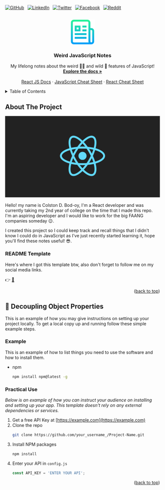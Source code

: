 <div id="top"></div>
<!--
*** Thanks for checking out the Best-README-Template. If you have a suggestion
*** that would make this better, please fork the repo and create a pull request
*** or simply open an issue with the tag "enhancement".
*** Don't forget to give the project a star!
*** Thanks again! Now go create something AMAZING! :D
-->



<!-- PROJECT SHIELDS -->
<!--
*** I'm using markdown "reference style" links for readability.
*** Reference links are enclosed in brackets [ ] instead of parentheses ( ).
*** See the bottom of this document for the declaration of the reference variables
*** for contributors-url, forks-url, etc. This is an optional, concise syntax you may use.
*** https://www.markdownguide.org/basic-syntax/#reference-style-links
-->
[![GitHub][github-shield]][github-url]&ensp;
[![LinkedIn][linkedin-shield]][linkedin-url]&ensp;
[![Twitter][twitter-shield]][twitter-url]&ensp;
[![Facebook][facebook-shield]][facebook-url]&ensp;
[![Reddit][reddit-shield]][reddit-url]&ensp;



<!-- PROJECT LOGO -->
<br />
<div align="center">
  <a href="https://github.com/othneildrew/Best-README-Template">
    <img src="images/logo.png" alt="Logo" width="80" height="80">
  </a>

  <h3 align="center">Weird JavaScript Notes</h3>

  <p align="center">
    My lifelong notes about the weird 😵‍💫 and wild 🤪 features of JavaScript!
    <br />
    <a href="https://developer.mozilla.org/en-US/docs/Web/JavaScript"><strong>Explore the docs »</strong></a>
    <br />
    <br />
    <a href="https://reactjs.org/docs/getting-started.html">React JS Docs</a>
    ·
    <a href="https://html-css-js.com/js/">JavaScript Cheat Sheet</a>
    ·
    <a href="http://www.developer-cheatsheets.com/react">React Cheat Sheet</a>
  </p>
</div>



<!-- TABLE OF CONTENTS -->
<details>
  <summary>Table of Contents</summary>
  <ol>
    <li>
      <a href="#about-the-project">About The Project</a>
      <ul>
        <li><a href="#readme-template">README Template</a></li>
      </ul>
    </li>
    <li>
      <a href="#U+1F3A9-decoupling-object-properties">Decoupling Object Properties</a>
      <ul>
        <li><a href="#example">Example</a></li>
        <li><a href="#practical-use">Practical Use</a></li>
      </ul>
    </li>
  </ol>
</details>



<!-- ABOUT THE PROJECT -->
## About The Project

![Banner][react-logo]

Hello! my name is Colston D. Bod-oy, I'm a React developer and was currently taking my 2nd year of college on the time that I made this repo. I'm an aspiring developer and I would like to work for the big FAANG companies someday 😉.  
  
I created this project so I could keep track and recall things that I didn't know I could do in JavaScript as I've just recently started learning it, hope you'll find these notes useful! 😎.


### README Template

Here's where I got this template btw, also don't forget to follow me on my social media links.

👉 [📒](https://github.com/othneildrew/Best-README-Template)

<p align="right">(<a href="#top">back to top</a>)</p>



<!-- DEC0UPLING OBJECT PROPERTIES -->
## 🎩 Decoupling Object Properties

This is an example of how you may give instructions on setting up your project locally.
To get a local copy up and running follow these simple example steps.

### Example

This is an example of how to list things you need to use the software and how to install them.
* npm
  ```sh
  npm install npm@latest -g
  ```

### Practical Use

_Below is an example of how you can instruct your audience on installing and setting up your app. This template doesn't rely on any external dependencies or services._

1. Get a free API Key at [https://example.com](https://example.com)
2. Clone the repo
   ```sh
   git clone https://github.com/your_username_/Project-Name.git
   ```
3. Install NPM packages
   ```sh
   npm install
   ```
4. Enter your API in `config.js`
   ```js
   const API_KEY = 'ENTER YOUR API';
   ```

<p align="right">(<a href="#top">back to top</a>)</p>



<!-- MARKDOWN LINKS & IMAGES -->
<!-- https://www.markdownguide.org/basic-syntax/#reference-style-links -->
[github-shield]: https://img.shields.io/github/followers/ColstonBod-oy?style=social
[github-url]: https://github.com/ColstonBod-oy
[linkedin-shield]: https://img.shields.io/badge/Connections-151-blue?style=social&logo=linkedin
[linkedin-url]: https://www.linkedin.com/in/colston-bod-oy-60a7521a4/
[twitter-shield]: https://img.shields.io/twitter/follow/OyColston?style=social
[twitter-url]: https://twitter.com/OyColston
[facebook-shield]: https://img.shields.io/badge/Friends-512-blue?style=social&logo=facebook
[facebook-url]: https://www.facebook.com/colston.bodoy
[reddit-shield]: https://img.shields.io/reddit/user-karma/combined/Coldz-Stone?style=social
[reddit-url]: https://www.reddit.com/user/Coldz-Stone
[react-logo]: images/react-logo.png
